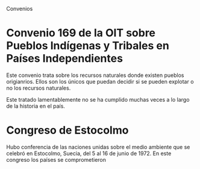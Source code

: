 Convenios

# Convenio  169  de  la  OIT sobre  Pueblos  Indígenas y  Tribales  en  Países Independientes
Este convenio trata sobre los recursos naturales donde existen pueblos origianrios. Ellos son los únicos que puedan decidir si se pueden explotar o no los recursos naturales.

Este tratado lamentablemente no se ha cumplido muchas veces a lo largo de la historia en el país.

# Congreso de Estocolmo
Hubo conferencia de las naciones unidas sobre el medio ambiente que se celebró en Estocolmo, Suecia, del 5 al 16 de junio de 1972. En este congreso los países se comprometieron